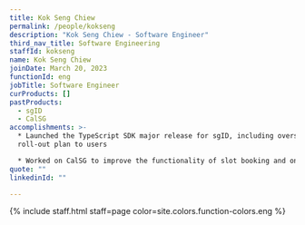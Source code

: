 ```yaml
---
title: Kok Seng Chiew
permalink: /people/kokseng
description: "Kok Seng Chiew - Software Engineer"
third_nav_title: Software Engineering
staffId: kokseng
name: Kok Seng Chiew
joinDate: March 20, 2023
functionId: eng
jobTitle: Software Engineer
curProducts: []
pastProducts:
  - sgID
  - CalSG
accomplishments: >-
  * Launched the TypeScript SDK major release for sgID, including overseeing the
  roll-out plan to users

  * Worked on CalSG to improve the functionality of slot booking and onboarding flow
quote: ""
linkedinId: ""

---
```


{% include staff.html staff=page color=site.colors.function-colors.eng %}
